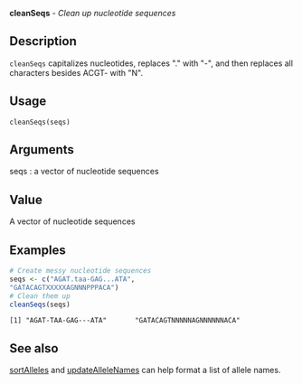 **cleanSeqs** - *Clean up nucleotide sequences*

Description
--------------------

`cleanSeqs` capitalizes nucleotides, replaces "." with "-", and then
replaces all characters besides ACGT- with "N".


Usage
--------------------
```
cleanSeqs(seqs)
```

Arguments
-------------------

seqs
:   a vector of nucleotide sequences




Value
-------------------

A vector of nucleotide sequences



Examples
-------------------

```R
# Create messy nucleotide sequences
seqs <- c("AGAT.taa-GAG...ATA",
"GATACAGTXXXXXAGNNNPPPACA")
# Clean them up
cleanSeqs(seqs)
```


```
[1] "AGAT-TAA-GAG---ATA"       "GATACAGTNNNNNAGNNNNNNACA"

```



See also
-------------------

[sortAlleles](sortAlleles.md) and [updateAlleleNames](updateAlleleNames.md) can
help format a list of allele names.



